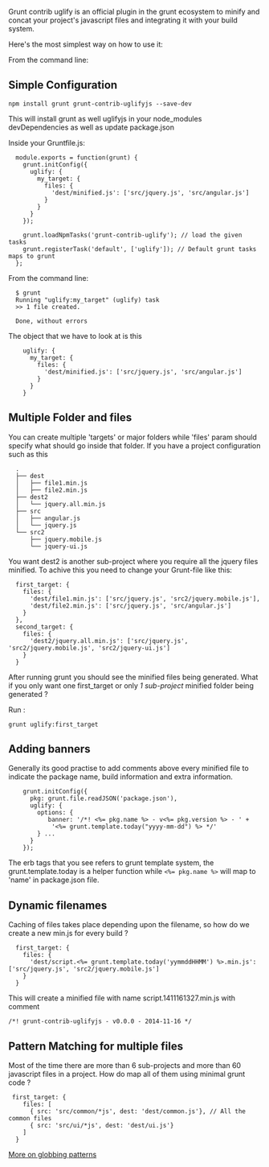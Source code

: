 Grunt contrib uglify is an official plugin in the grunt ecosystem to minify and concat your project's javascript files and integrating it with your build system.

Here's the most simplest way on how to use it:

From the command line:

## Simple Configuration

`npm install grunt grunt-contrib-uglifyjs --save-dev`

This will install grunt as well uglifyjs in your node_modules devDependencies as well as update package.json

Inside your Gruntfile.js:

```
  module.exports = function(grunt) {
    grunt.initConfig({
      uglify: {
        my_target: {
          files: {
            'dest/minified.js': ['src/jquery.js', 'src/angular.js']
          }
        }
      }
    });

    grunt.loadNpmTasks('grunt-contrib-uglify'); // load the given tasks
    grunt.registerTask('default', ['uglify']); // Default grunt tasks maps to grunt
  };
```

From the command line:

```
  $ grunt
  Running "uglify:my_target" (uglify) task
  >> 1 file created.

  Done, without errors
```

The object that we have to look at is this

```
    uglify: {
      my_target: {
        files: {
          'dest/minified.js': ['src/jquery.js', 'src/angular.js']
        }
      }
    }
```

## Multiple Folder and files

You can create multiple 'targets' or major folders while 'files' param should specify what should go inside that folder.
If you have a project configuration such as this

```
  .
  ├── dest
  │   ├── file1.min.js
  │   ├── file2.min.js
  ├── dest2
  │   └── jquery.all.min.js
  ├── src
  │   ├── angular.js
  │   └── jquery.js
  └── src2
      ├── jquery.mobile.js
      └── jquery-ui.js
```
You want dest2 is another sub-project where you require all the jquery files minified.
To achive this you need to change your Grunt-file like this:

```
  first_target: {
    files: {
      'dest/file1.min.js': ['src/jquery.js', 'src2/jquery.mobile.js'],
      'dest/file2.min.js': ['src/jquery.js', 'src/angular.js']
    }
  },
  second_target: {
    files: {
      'dest2/jquery.all.min.js': ['src/jquery.js', 'src2/jquery.mobile.js', 'src2/jquery-ui.js']
    }
  }
```

After running grunt you should see the minified files being generated.
What if you only want one first_target or only *1 sub-project* minified folder being generated ?

Run :

`grunt uglify:first_target`

## Adding banners

Generally its good practise to add comments above every minified file to indicate the package name, build information and extra information.

```
    grunt.initConfig({
      pkg: grunt.file.readJSON('package.json'),
      uglify: {
        options: {
           banner: '/*! <%= pkg.name %> - v<%= pkg.version %> - ' +
            '<%= grunt.template.today("yyyy-mm-dd") %> */'
        } ...
      }
    });
```
The erb tags that you see refers to grunt template system, the grunt.template.today is a helper function while `<%= pkg.name %>` will map to 'name' in package.json file.

## Dynamic filenames

Caching of files takes place depending upon the filename, so how do we create a new min.js for every build ?

```
  first_target: {
    files: {
      'dest/script.<%= grunt.template.today('yymmddHHMM') %>.min.js': ['src/jquery.js', 'src2/jquery.mobile.js']
    }
  }
```

This will create a minified file with name script.1411161327.min.js with comment

`/*! grunt-contrib-uglifyjs - v0.0.0 - 2014-11-16 */`

## Pattern Matching for multiple files

Most of the time there are more than 6 sub-projects and more than 60 javascript files in a project.
How do map all of them using minimal grunt code ?

```
 first_target: {
    files: [
      { src: 'src/common/*js', dest: 'dest/common.js'}, // All the common files
      { src: 'src/ui/*js', dest: 'dest/ui.js'}
    ]
  }
```

[More on globbing patterns](http://gruntjs.com/configuring-tasks#globbing-patterns)
